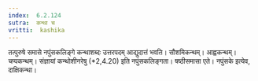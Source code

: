 ```yaml
---
index:  6.2.124
sutra:  कन्था च
vritti:  kashika 
---
```


तत्पुरुषे समासे नपुंसकलिङ्गे कन्थाशब्दः उत्तरपदम् आद्युदात्तं भवति। सौशमिकन्थम्। आह्वकन्थम्। चप्पकन्थम्। संज्ञायां कन्थोशीनरेषु (*2,4.20) इति नपुंसकलिङ्गता। षष्ठीसमासा एते। नपुंसके इत्येव, दाक्षिकन्था।


